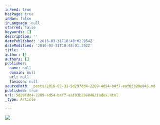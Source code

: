 ```yaml
---
inFeed: true
hasPage: true
inNav: false
inLanguage: null
starred: false
keywords: []
description: ''
datePublished: '2016-03-31T10:48:02.954Z'
dateModified: '2016-03-31T10:48:01.292Z'
title: ''
author: []
authors: []
publisher:
  name: null
  domain: null
  url: null
  favicon: null
sourcePath: _posts/2016-03-31-5d29fdd4-2289-4d54-b4f7-eaf03b29e846.md
published: true
url: 5d29fdd4-2289-4d54-b4f7-eaf03b29e846/index.html
_type: Article

---
```

![](https://the-grid-user-content.s3-us-west-2.amazonaws.com/d38a4a79-a040-4c5b-9ea2-5a382e569303.jpg)